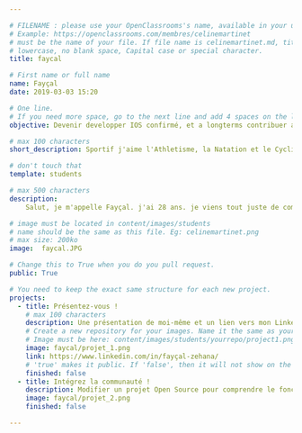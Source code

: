 ```yaml
---

# FILENAME : please use your OpenClassrooms's name, available in your url.
# Example: https://openclassrooms.com/membres/celinemartinet
# must be the name of your file. If file name is celinemartinet.md, title is celinemartinet.
# lowercase, no blank space, Capital case or special character.
title: faycal

# First name or full name
name: Fayçal
date: 2019-03-03 15:20

# One line.
# If you need more space, go to the next line and add 4 spaces on the left, as in 'description'.
objective: Devenir developper IOS confirmé, et a longterms contribuer a mettre en place des Framework OpenSource essentiels a la programmation de demain :)

# max 100 characters
short_description: Sportif j'aime l'Athletisme, la Natation et le Cyclisme.

# don't touch that
template: students

# max 500 characters
description:
    Salut, je m'appelle Fayçal. j'ai 28 ans. je viens tout juste de commencer ma formation OpenClassRooms en tant que "Developpeur IOS", je suis quelqu'un d'autodidact qui aime s'instruire de tout, je suis passé par plusieurs parcours Math fondamentales a Descartes, Reeducation a Rennes 2, j'ai egelement travailler en tant que coach en relooking, en colaboaration avec des coach de developpement personnel. 

# image must be located in content/images/students
# name should be the same as this file. Eg: celinemartinet.png
# max size: 200ko
image:  faycal.JPG

# Change this to True when you do you pull request.
public: True

# You need to keep the exact same structure for each new project.
projects:
  - title: Présentez-vous !
    # max 100 characters
    description: Une présentation de moi-même et un lien vers mon LinkedIn.
    # Create a new repository for your images. Name it the same as your nickname and profile picture.
    # Image must be here: content/images/students/yourrepo/project1.png
    image: faycal/projet_1.png
    link: https://www.linkedin.com/in/fayçal-zehana/
    # 'true' makes it public. If 'false', then it will not show on the website.
    finished: false
  - title: Intégrez la communauté !
    description: Modifier un projet Open Source pour comprendre le fonctionnement de Git, de Github et des pull requests.
    image: faycal/projet_2.png
    finished: false

---
```

